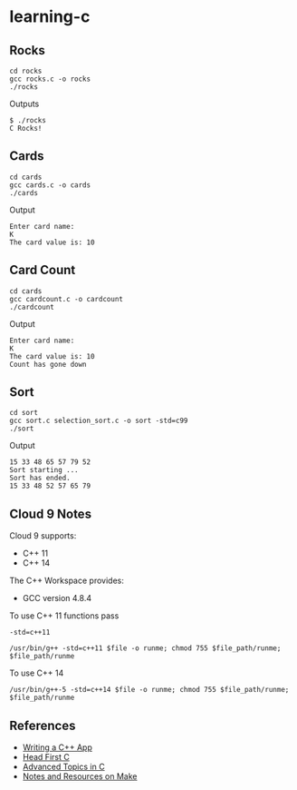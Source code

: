 # learning-c

## Rocks

```
cd rocks
gcc rocks.c -o rocks
./rocks
```

Outputs

```
$ ./rocks
C Rocks!
```

## Cards

```
cd cards
gcc cards.c -o cards
./cards
```

Output

```
Enter card name: 
K
The card value is: 10
```

## Card Count

```
cd cards
gcc cardcount.c -o cardcount
./cardcount
```

Output

```
Enter card name: 
K
The card value is: 10
Count has gone down
```


## Sort

```
cd sort
gcc sort.c selection_sort.c -o sort -std=c99
./sort
```

Output

```
15 33 48 65 57 79 52 
Sort starting ...
Sort has ended. 
15 33 48 52 57 65 79
```


## Cloud 9 Notes

Cloud 9 supports:

- C++ 11
- C++ 14

The C++ Workspace provides:

- GCC version 4.8.4

To use C++ 11 functions pass

```
-std=c++11

/usr/bin/g++ -std=c++11 $file -o runme; chmod 755 $file_path/runme; $file_path/runme
```

To use C++ 14

```
/usr/bin/g++-5 -std=c++14 $file -o runme; chmod 755 $file_path/runme; $file_path/runme
```

## References

- [Writing a C++ App](https://community.c9.io/t/writing-a-c-app/4965)
- [Head First C](http://shop.oreilly.com/product/0636920015482.do)
- [Advanced Topics in C](http://www.apress.com/us/book/9781430264002)
- [Notes and Resources on Make](https://stormwild.github.io/make)